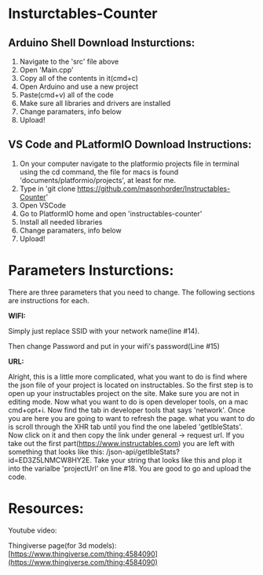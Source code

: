 # Insturctables-Counter

Arduino Shell Download Insturctions:
-----------------------------------

1) Navigate to the 'src' file above
2) Open 'Main.cpp'
3) Copy all of the contents in it(cmd+c)
4) Open Arduino and use a new project
5) Paste(cmd+v) all of the code
6) Make sure all libraries and drivers are installed
7) Change paramaters, info below
8) Upload!

VS Code and PLatformIO Download Instructions:
----------------------------------------------

1) On your computer navigate to the platformio projects file in terminal using the cd command, the file for macs is found 'documents/platformio/projects', at least for me.
2) Type in 'git clone https://github.com/masonhorder/Instructables-Counter'
3) Open VSCode
4) Go to PlatformIO home and open 'instructables-counter'
5) Install all needed libraries
6) Change paramaters, info below
7) Upload!



Parameters Insturctions:
========================

There are three parameters that you need to change. The following sections are instructions for each.

**WIFI:**

Simply just replace SSID with your network name(line #14).

Then change Password and put in your wifi's password(Line #15)


**URL:**

Alright, this is a little more complicated, what you want to do is find where the json file of your project is located on instructables. So the first step is to open up your instructables project on the site. Make sure you are not in editing mode. Now what you want to do is open developer tools, on a mac cmd+opt+i. Now find the tab in developer tools that says 'network'. Once you are here you are going to want to refresh the page. what you want to do is scroll through the XHR tab until you find the one labeled 'getIbleStats'. Now click on it and then copy the link under general -> request url. If you take out the first part(https://www.instructables.com) you are left with something that looks like this: /json-api/getIbleStats?id=ED3Z5LNMCW8HY2E. Take your string that looks like this and plop it into the varialbe 'projectUrl' on line #18. You are good to go and upload the code.



Resources:
==========
Youtube video:



Thingiverse page(for 3d models):[https://www.thingiverse.com/thing:4584090](https://www.thingiverse.com/thing:4584090)